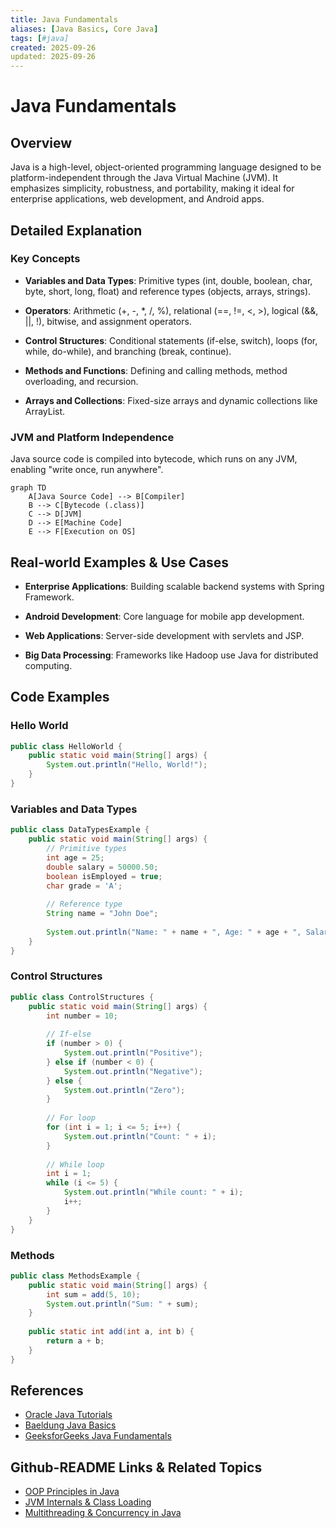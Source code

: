 ```yaml
---
title: Java Fundamentals
aliases: [Java Basics, Core Java]
tags: [#java]
created: 2025-09-26
updated: 2025-09-26
---
```


# Java Fundamentals

## Overview

Java is a high-level, object-oriented programming language designed to be platform-independent through the Java Virtual Machine (JVM). It emphasizes simplicity, robustness, and portability, making it ideal for enterprise applications, web development, and Android apps.

## Detailed Explanation

### Key Concepts

- **Variables and Data Types**: Primitive types (int, double, boolean, char, byte, short, long, float) and reference types (objects, arrays, strings).

- **Operators**: Arithmetic (+, -, *, /, %), relational (==, !=, <, >), logical (&&, ||, !), bitwise, and assignment operators.

- **Control Structures**: Conditional statements (if-else, switch), loops (for, while, do-while), and branching (break, continue).

- **Methods and Functions**: Defining and calling methods, method overloading, and recursion.

- **Arrays and Collections**: Fixed-size arrays and dynamic collections like ArrayList.

### JVM and Platform Independence

Java source code is compiled into bytecode, which runs on any JVM, enabling "write once, run anywhere".

```mermaid
graph TD
    A[Java Source Code] --> B[Compiler]
    B --> C[Bytecode (.class)]
    C --> D[JVM]
    D --> E[Machine Code]
    E --> F[Execution on OS]
```

## Real-world Examples & Use Cases

- **Enterprise Applications**: Building scalable backend systems with Spring Framework.

- **Android Development**: Core language for mobile app development.

- **Web Applications**: Server-side development with servlets and JSP.

- **Big Data Processing**: Frameworks like Hadoop use Java for distributed computing.

## Code Examples

### Hello World

```java
public class HelloWorld {
    public static void main(String[] args) {
        System.out.println("Hello, World!");
    }
}
```

### Variables and Data Types

```java
public class DataTypesExample {
    public static void main(String[] args) {
        // Primitive types
        int age = 25;
        double salary = 50000.50;
        boolean isEmployed = true;
        char grade = 'A';
        
        // Reference type
        String name = "John Doe";
        
        System.out.println("Name: " + name + ", Age: " + age + ", Salary: " + salary);
    }
}
```

### Control Structures

```java
public class ControlStructures {
    public static void main(String[] args) {
        int number = 10;
        
        // If-else
        if (number > 0) {
            System.out.println("Positive");
        } else if (number < 0) {
            System.out.println("Negative");
        } else {
            System.out.println("Zero");
        }
        
        // For loop
        for (int i = 1; i <= 5; i++) {
            System.out.println("Count: " + i);
        }
        
        // While loop
        int i = 1;
        while (i <= 5) {
            System.out.println("While count: " + i);
            i++;
        }
    }
}
```

### Methods

```java
public class MethodsExample {
    public static void main(String[] args) {
        int sum = add(5, 10);
        System.out.println("Sum: " + sum);
    }
    
    public static int add(int a, int b) {
        return a + b;
    }
}
```

## References

- [Oracle Java Tutorials](https://docs.oracle.com/javase/tutorial/)
- [Baeldung Java Basics](https://www.baeldung.com/java)
- [GeeksforGeeks Java Fundamentals](https://www.geeksforgeeks.org/java/)

## Github-README Links & Related Topics

- [OOP Principles in Java](oop-principles-in-java/README.md)
- [JVM Internals & Class Loading](jvm-internals-and-class-loading/README.md)
- [Multithreading & Concurrency in Java](multithreading-and-concurrency-in-java/README.md)
